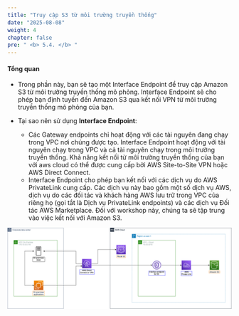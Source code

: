 ```yaml
---
title: "Truy cập S3 từ môi trường truyền thống"
date: "2025-08-08"
weight: 4
chapter: false
pre: " <b> 5.4. </b> "
---
```


#### Tổng quan

- Trong phần này, bạn sẽ tạo một Interface Endpoint để truy cập Amazon S3 từ môi trường truyền thống mô phỏng. Interface Endpoint sẽ cho phép bạn định tuyến đến Amazon S3 qua kết nối VPN từ môi trường truyền thống mô phỏng của bạn.

- Tại sao nên sử dụng **Interface Endpoint**:
  - Các Gateway endpoints chỉ hoạt động với các tài nguyên đang chạy trong VPC nơi chúng được tạo. Interface Endpoint hoạt động với tài nguyên chạy trong VPC và cả tài nguyên chạy trong môi trường truyền thống. Khả năng kết nối từ môi trường truyền thống của bạn với aws cloud có thể được cung cấp bởi AWS Site-to-Site VPN hoặc AWS Direct Connect.
  - Interface Endpoint cho phép bạn kết nối với các dịch vụ do AWS PrivateLink cung cấp. Các dịch vụ này bao gồm một số dịch vụ AWS, dịch vụ do các đối tác và khách hàng AWS lưu trữ trong VPC của riêng họ (gọi tắt là Dịch vụ PrivateLink endpoints) và các dịch vụ Đối tác AWS Marketplace. Đối với workshop này, chúng ta sẽ tập trung vào việc kết nối với Amazon S3.

![Interface endpoint architecture](/images/5-Workshop/5.4-S3-onprem/diagram3.png)
